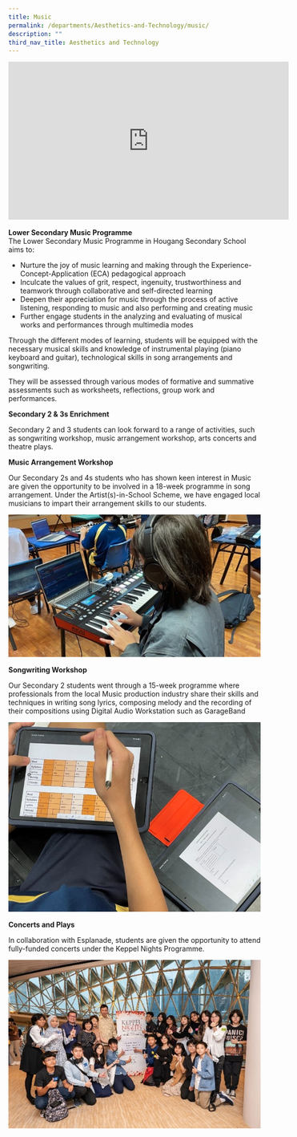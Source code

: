 ```yaml
---
title: Music
permalink: /departments/Aesthetics-and-Technology/music/
description: ""
third_nav_title: Aesthetics and Technology
---
```

<center><iframe width="560" height="315" src="https://www.youtube.com/embed/Aw-QXblNr20" title="YouTube video player" frameborder="0" allow="accelerometer; autoplay; clipboard-write; encrypted-media; gyroscope; picture-in-picture; web-share" allowfullscreen=""></iframe></center>

**Lower Secondary Music Programme**    
The Lower Secondary Music Programme in Hougang Secondary School aims to:
*   Nurture the joy of music learning and making through the Experience-Concept-Application (ECA) pedagogical approach
*   Inculcate the values of grit, respect, ingenuity, trustworthiness and teamwork through collaborative and self-directed learning
*   Deepen their appreciation for music through the process of active listening, responding to music and also performing and creating music
*   Further engage students in the analyzing and evaluating of musical works and performances through multimedia modes

Through the different modes of learning, students will be equipped with the necessary musical skills and knowledge of instrumental playing (piano keyboard and guitar), technological skills in song arrangements and songwriting.

They will be assessed through various modes of formative and summative assessments such as worksheets, reflections, group work and performances.



**Secondary 2 &amp; 3s Enrichment**   

Secondary 2 and 3 students can look forward to a range of activities, such as songwriting workshop, music arrangement workshop, arts concerts and theatre plays. 

**Music Arrangement Workshop**  

Our Secondary 2s and 4s students who has shown keen interest in Music are given the opportunity to be involved in a 18-week programme in song arrangement. Under the Artist(s)-in-School Scheme, we have engaged local musicians to impart their arrangement skills to our students. 

![](/images/AnT/Music/music2.jpg)

**Songwriting Workshop**  

Our Secondary 2 students went through a 15-week programme where professionals from the local Music production industry share their skills and techniques in writing song lyrics, composing melody and the recording of their compositions using Digital Audio Workstation such as GarageBand

![](/images/AnT/Music/music3.jpg)


**Concerts and Plays**   

In collaboration with Esplanade, students are given the opportunity to attend fully-funded concerts under the Keppel Nights Programme.  

![](/images/AnT/Music/music4.jpg)
